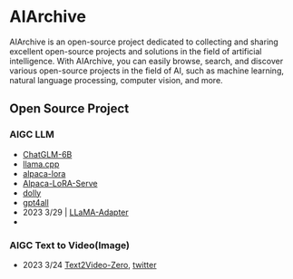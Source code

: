 # AIArchive
AIArchive is an open-source project dedicated to collecting and sharing excellent open-source projects and solutions in the field of artificial intelligence. With AIArchive, you can easily browse, search, and discover various open-source projects in the field of AI, such as machine learning, natural language processing, computer vision, and more.

## Open Source Project

### AIGC LLM

- [ChatGLM-6B](https://github.com/THUDM/ChatGLM-6B)
- [llama.cpp](https://github.com/ggerganov/llama.cpp)
- [alpaca-lora](https://github.com/tloen/alpaca-lora)
- [Alpaca-LoRA-Serve](https://github.com/deep-diver/Alpaca-LoRA-Serve)
- [dolly](https://github.com/databrickslabs/dolly)
- [gpt4all](https://github.com/nomic-ai/gpt4all)
- 2023 3/29 | [LLaMA-Adapter](https://github.com/ZrrSkywalker/LLaMA-Adapter)
- 

### AIGC Text to Video(Image)

- 2023 3/24 [Text2Video-Zero](https://github.com/Picsart-AI-Research/Text2Video-Zero), [twitter](https://twitter.com/_akhaliq/status/1639062868850266112)
